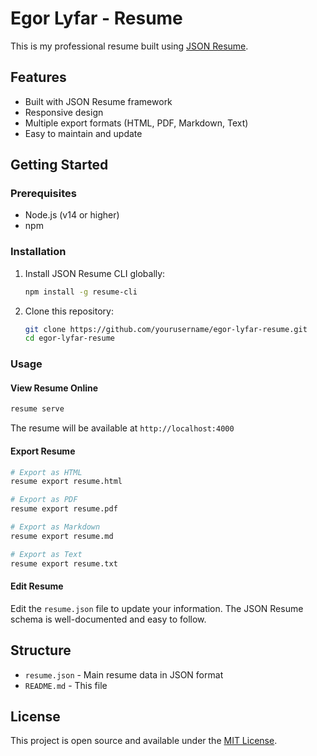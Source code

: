 # Egor Lyfar - Resume

This is my professional resume built using [JSON Resume](https://jsonresume.org/).

## Features

- Built with JSON Resume framework
- Responsive design
- Multiple export formats (HTML, PDF, Markdown, Text)
- Easy to maintain and update

## Getting Started

### Prerequisites

- Node.js (v14 or higher)
- npm

### Installation

1. Install JSON Resume CLI globally:
   ```bash
   npm install -g resume-cli
   ```

2. Clone this repository:
   ```bash
   git clone https://github.com/yourusername/egor-lyfar-resume.git
   cd egor-lyfar-resume
   ```

### Usage

#### View Resume Online
```bash
resume serve
```
The resume will be available at `http://localhost:4000`

#### Export Resume
```bash
# Export as HTML
resume export resume.html

# Export as PDF
resume export resume.pdf

# Export as Markdown
resume export resume.md

# Export as Text
resume export resume.txt
```

#### Edit Resume
Edit the `resume.json` file to update your information. The JSON Resume schema is well-documented and easy to follow.

## Structure

- `resume.json` - Main resume data in JSON format
- `README.md` - This file

## License

This project is open source and available under the [MIT License](LICENSE).

